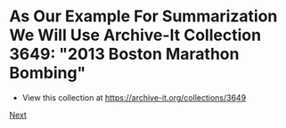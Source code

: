 # As Our Example For Summarization We Will Use Archive-It Collection 3649: "2013 Boston Marathon Bombing"

* View this collection at https://archive-it.org/collections/3649

[Next](exercise-manually-create-collection.md)
